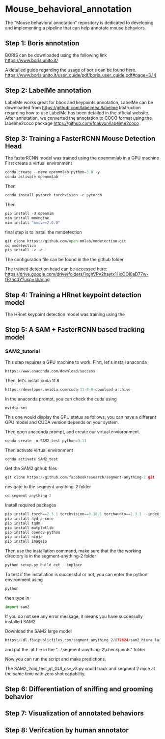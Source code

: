 # Mouse_behavioral_annotation
The "Mouse behavioral annotation" repository is dedicated to developing and implementing a pipeline that can help annotate mouse behaviors.

## Step 1: Boris annotation
BORIS can be downloaded using the following link
https://www.boris.unito.it/

A detailed guide regarding the usage of boris can be found here. 
https://www.boris.unito.it/user_guide/pdf/boris_user_guide.pdf#page=3.14

## Step 2: LabelMe annotation
LabelMe works great for bbox and keypoints annotation, 
LabelMe can be downloaded from https://github.com/labelmeai/labelme
Instruction regarding how to use LabelMe has been detailed in the official website.
After annotation, we converted the annotation to COCO format using the labelme2coco package
https://github.com/fcakyon/labelme2coco


## Step 3: Training a FasterRCNN Mouse Detection Head
The fasterRCNN model was trained using the openmmlab in a GPU machine
First create a virtual environment
```python
conda create --name openmmlab python=3.8 -y
conda activate openmmlab
```
Then 
```python
conda install pytorch torchvision -c pytorch
```
Then 
```python
pip install -U openmim
mim install mmengine
mim install "mmcv>=2.0.0"
```
final step is to install the mmdetection
```python
git clone https://github.com/open-mmlab/mmdetection.git
cd mmdetection
pip install -v -e .
```
The configuration file can be found in the the github folder

The trained detection head can be accessed here:
https://drive.google.com/drive/folders/1xghVPv2haytx1HxOOl0aD77w-fFzncdY?usp=sharing





## Step 4: Training a HRnet keypoint detection model
The HRnet keypoint detection model was training using the 

## Step 5: A SAM + FasterRCNN based tracking model
### SAM2_tutorial
This step requires a GPU machine to work.
First, let's install anaconda
```python
https://www.anaconda.com/download/success
```
Then, let's install cuda 11.8
```python
https://developer.nvidia.com/cuda-11-8-0-download-archive
```
In the anaconda prompt, you can check the cuda using
```python
nvidia-smi
```
This one would display the GPU status as follows, you can have a different GPU model and CUDA version depends on your system.

Then open anaconda prompt, and create our virtual envioronment. 
```python
conda create -n SAM2_test python=3.11
```
Then activate virtual environment
```
conda activate SAM2_test
```
Get the SAM2 github files

```python
git clone https://github.com/facebookresearch/segment-anything-2.git
```
nevigate to the segment-anything-2 folder
```python
cd segment-anything-2
```
Install required packages
``` python
pip install torch==2.3.1 torchvision==0.18.1 torchaudio==2.3.1 --index-url https://download.pytorch.org/whl/cu118
pip install hydra-core
pip install tqdm
pip install matplotlib
pip install opencv-python
pip install ninja
pip install imageio
```

Then use the installation command, make sure that the the working directory is in the segment-anything-2 folder
```python
python setup.py build_ext --inplace
```

To test if the installation is successful or not, you can enter the python environment using 
```python
python
```
then type in
```python
import sam2
```
If you do not see any error message, it means you have successully installed SAM2


Download the SAM2 large model
```python
https://dl.fbaipublicfiles.com/segment_anything_2/072824/sam2_hiera_large.pt
```
and put the .pt file in the "...\segment-anything-2\checkpoints" folder

Now you can run the script and make predictions.

The SAM2_2obj_test_qt_GUI_csv_v3.py could track and segment 2 mice at the same time with zero shot capability. 


## Step 6: Differentiation of sniffing and grooming behavior


## Step 7: Visualization of annotated behaviors 


## Step 8: Verifcation by human annotator
